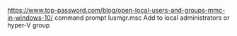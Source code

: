 https://www.top-password.com/blog/open-local-users-and-groups-mmc-in-windows-10/
command prompt
 lusmgr.msc
 Add to local administrators or hyper-V group